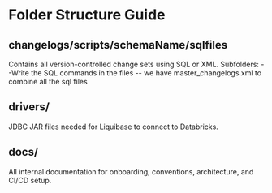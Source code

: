 # Folder Structure Guide

##  changelogs/scripts/schemaName/sqlfiles

Contains all version-controlled change sets using SQL or XML. Subfolders:
--Write the SQL commands in the files
-- we have master_changelogs.xml to combine all the sql files

##  drivers/

JDBC JAR files needed for Liquibase to connect to Databricks.

##  docs/

All internal documentation for onboarding, conventions, architecture, and CI/CD setup.

